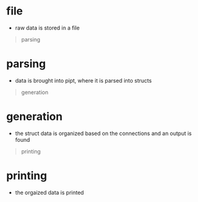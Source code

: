 # file

- raw data is stored in a file

> parsing

# parsing

- data is brought into pipt, where it is parsed into structs

> generation

# generation

- the struct data is organized based on the connections and an output is found

> printing

# printing

- the orgaized data is printed
